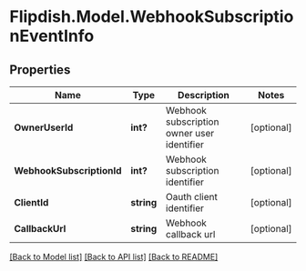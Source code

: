 # Flipdish.Model.WebhookSubscriptionEventInfo
## Properties

Name | Type | Description | Notes
------------ | ------------- | ------------- | -------------
**OwnerUserId** | **int?** | Webhook subscription owner user identifier | [optional] 
**WebhookSubscriptionId** | **int?** | Webhook subscription identifier | [optional] 
**ClientId** | **string** | Oauth client identifier | [optional] 
**CallbackUrl** | **string** | Webhook callback url | [optional] 

[[Back to Model list]](../README.md#documentation-for-models) [[Back to API list]](../README.md#documentation-for-api-endpoints) [[Back to README]](../README.md)

